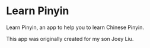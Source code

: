 # Learn Pinyin

Learn Pinyin, an app to help you to learn Chinese Pinyin.

This app was originally created for my son Joey Liu.

